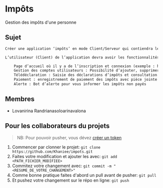 # Impôts

Gestion des impôts d'une personne

## Sujet

```txt
Créer une application ‘impôts’ en mode Client/Serveur qui contiendra les impôts d’une personne.

L’utilisateur (Client) de l’application devra avoir les fonctionnalités suivantes :

    Page d’accueil où il y a de l’inscription et connexion (exemple : https://e-hetra.impots.mg/)
    Gestion des comptes utilisateurs : Possibilité d’ajouter, supprimer et modifier des profils utilisateurs et leurs habilitations.
    Télédéclaration : Saisie des déclarations d’impôts et consultation de l’historique des télédéclarations.
    Paiement : enregistrement de paiement des impôts avec pièce jointe (facture) et consultation de l’historique des enregistrements passés.
    Alerte : Bot d’alerte pour vous informer les impôts non payés
```

## Membres

- Lovanirina Randrianasoloarinavalona

## Pour les collaborateurs du projets

> NB: Pour pouvoir pusher, vous dévez [créer un token](https://docs.github.com/en/enterprise-server@3.4/authentication/keeping-your-account-and-data-secure/creating-a-personal-access-token)

1. Commencer par clonner le projet: `git clone https://github.com/Khaniee/impots.git`
2. Faites votre modification et ajouter les avec: `git add <PATH_FICHIER_MODIFIEE>`
3. Commitez votre changement avec: `git commit -m "<RESUME_DE_VOTRE_CHANGEMENT>"`
4. Comme bonne pratique faites d'abord un pull avant de pusher: `git pull`
5. Et pushez votre changement sur le répo en ligne: `git push`
